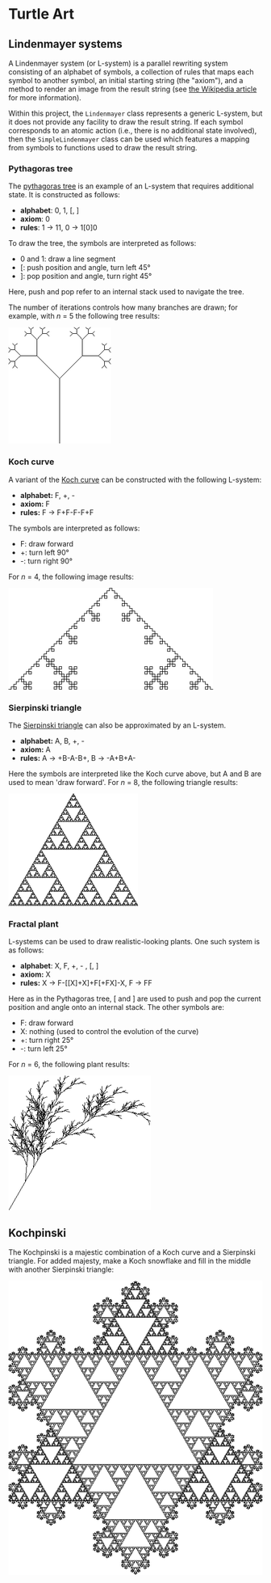 # Turtle Art

## Lindenmayer systems

A Lindenmayer system (or L-system) is a parallel rewriting system consisting of
an alphabet of symbols, a collection of rules that maps each symbol to another
symbol, an initial starting string (the "axiom"), and a method to render an
image from the result string (see [the Wikipedia
article](https://wikipedia.org/wiki/L-system) for more information).

Within this project, the `Lindenmayer` class represents a generic L-system,
but it does not provide any facility to draw the result string. If each
symbol corresponds to an atomic action (i.e., there is no additional state
involved), then the `SimpleLindenmayer` class can be used which features a
mapping from symbols to functions used to draw the result string.

### Pythagoras tree

The [pythagoras tree](https://wikipedia.org/wiki/Pythagoras_tree_(fractal)) is
an example of an L-system that requires additional state. It is constructed
as follows:

- **alphabet**: 0, 1, \[, \]
- **axiom**: 0
- **rules**: 1 → 11, 0 → 1\[0\]0

To draw the tree, the symbols are interpreted as follows:

- 0 and 1: draw a line segment
- \[: push position and angle, turn left 45°
- \]: pop position and angle, turn right 45°

Here, push and pop refer to an internal stack used to navigate the tree.

The number of iterations controls how many branches are drawn; for example,
with *n* = 5 the following tree results:

![pythagoras tree](ex/pythagoras_tree.png)

### Koch curve

A variant of the [Koch curve](https://wikipedia.org/wiki/Koch_curve) can be
constructed with the following L-system:

- **alphabet:** F, +, -
- **axiom:** F
- **rules:** F → F+F-F-F+F

The symbols are interpreted as follows:

- F: draw forward
- +: turn left 90°
- \-: turn right 90°

For *n* = 4, the following image results:

![koch curve](ex/lindenkoch.png)

### Sierpinski triangle

The [Sierpinski triangle](https://wikipedia.org/wiki/Sierpinski_triangle) can
also be approximated by an L-system.

- **alphabet:** A, B, +, -
- **axiom:** A
- **rules:** A → +B-A-B+, B → -A+B+A-

Here the symbols are interpreted like the Koch curve above, but A and B are
used to mean 'draw forward'. For *n* = 8, the following triangle results:

![sierpinski triangle](ex/lindenpinski.png)

### Fractal plant

L-systems can be used to draw realistic-looking plants. One such system is as
follows:

- **alphabet**: X, F, +, - , \[, \]
- **axiom:** X
- **rules:** X → F-\[\[X\]+X\]+F\[+FX\]-X, F → FF

Here as in the Pythagoras tree, \[ and \] are used to push and pop the current
position and angle onto an internal stack. The other symbols are:

- F: draw forward
- X: nothing (used to control the evolution of the curve)
- +: turn right 25°
- \-: turn left 25°

For *n* = 6, the following plant results:

![plant](ex/plant.png)

## Kochpinski

The Kochpinski is a majestic combination of a Koch curve and a Sierpinski
triangle. For added majesty, make a Koch snowflake and fill in the middle with
another Sierpinski triangle:

![kochpinski snowflake](ex/kochpinski_flake.png)

